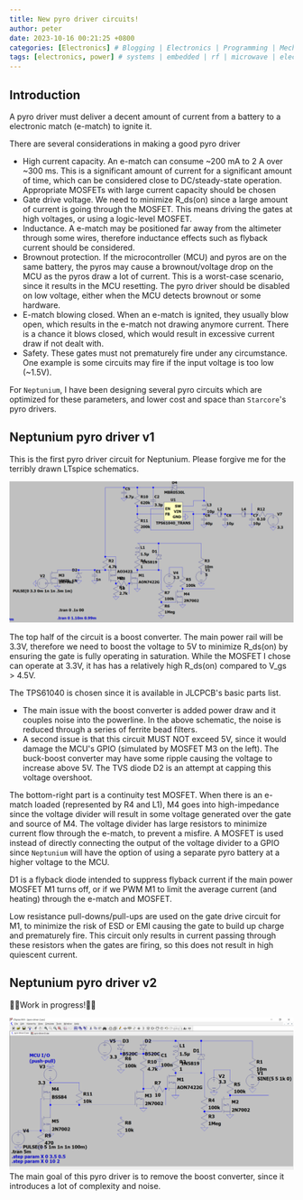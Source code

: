 ```yaml
---
title: New pyro driver circuits!
author: peter
date: 2023-10-16 00:21:25 +0800
categories: [Electronics] # Blogging | Electronics | Programming | Mechanical
tags: [electronics, power] # systems | embedded | rf | microwave | electronics | solidworks | automation
---
```


## Introduction

A pyro driver must deliver a decent amount of current from a battery to a electronic match (e-match) to ignite it.

There are several considerations in making a good pyro driver

- High current capacity. An e-match can consume ~200 mA to 2 A over ~300 ms. This is a significant amount of current for a significant amount of time, which can be considered close to DC/steady-state operation. Appropriate MOSFETs with large current capacity should be chosen
- Gate drive voltage. We need to minimize R_ds(on) since a large amount of current is going through the MOSFET. This means driving the gates at high voltages, or using a logic-level MOSFET.
- Inductance. A e-match may be positioned far away from the altimeter through some wires, therefore inductance effects such as flyback current should be considered.
- Brownout protection. If the microcontroller (MCU) and pyros are on the same battery, the pyros may cause a brownout/voltage drop on the MCU as the pyros draw a lot of current. This is a worst-case scenario, since it results in the MCU resetting. The pyro driver should be disabled on low voltage, either when the MCU detects brownout or some hardware.
- E-match blowing closed. When an e-match is ignited, they usually blow open, which results in the e-match not drawing anymore current. There is a chance it blows closed, which would result in excessive current draw if not dealt with.
- Safety. These gates must not prematurely fire under any circumstance. One example is some circuits may fire if the input voltage is too low (~1.5V).

For `Neptunium`, I have been designing several pyro circuits which are optimized for these parameters, and lower cost and space than `Starcore`'s pyro drivers.

## Neptunium pyro driver v1

This is the first pyro driver circuit for Neptunium. Please forgive me for the terribly drawn LTspice schematics.

![Old pyro driver](/assets/img/2023-10-16-New-pyro-driver-circ/image1.png)

The top half of the circuit is a boost converter. The main power rail will be 3.3V, therefore we need to boost the voltage to 5V to minimize R_ds(on) by ensuring the gate is fully operating in saturation. While the MOSFET I chose can operate at 3.3V, it has has a relatively high R_ds(on) compared to V_gs > 4.5V.

The TPS61040 is chosen since it is available in JLCPCB's basic parts list.

- The main issue with the boost converter is added power draw and it couples noise into the powerline. In the above schematic, the noise is reduced through a series of ferrite bead filters.
- A second issue is that this circuit MUST NOT exceed 5V, since it would damage the MCU's GPIO (simulated by MOSFET M3 on the left). The buck-boost converter may have some ripple causing the voltage to increase above 5V. The TVS diode D2 is an attempt at capping this voltage overshoot.

The bottom-right part is a continuity test MOSFET. When there is an e-match loaded (represented by R4 and L1), M4 goes into high-impedance since the voltage divider will result in some voltage generated over the gate and source of M4. The voltage divider has large resistors to minimize current flow through the e-match, to prevent a misfire. A MOSFET is used instead of directly connecting the output of the voltage divider to a GPIO since `Neptunium` will have the option of using a separate pyro battery at a higher voltage to the MCU.

D1 is a flyback diode intended to suppress flyback current if the main power MOSFET M1 turns off, or if we PWM M1 to limit the average current (and heating) through the e-match and MOSFET.

Low resistance pull-downs/pull-ups are used on the gate drive circuit for M1, to minimize the risk of ESD or EMI causing the gate to build up charge and prematurely fire. This circuit only results in current passing through these resistors when the gates are firing, so this does not result in high quiescent current.

## Neptunium pyro driver v2

🚧🚧Work in progress!🚧🚧

![New pyro driver](/assets/img/2023-10-16-New-pyro-driver-circ/image2a.png)
The main goal of this pyro driver is to remove the boost converter, since it introduces a lot of complexity and noise.
